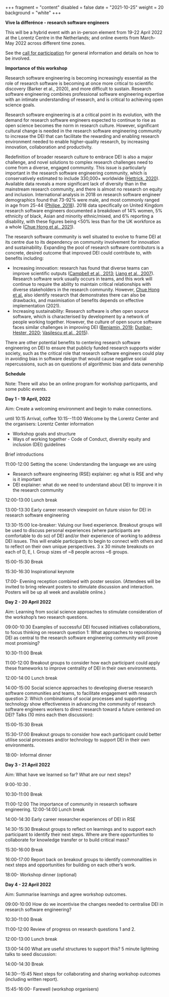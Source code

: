 +++
fragment = "content"
disabled = false
date = "2021-10-25"
weight = 20
background = "white"
+++

**Vive la differénce - research software engineers**

This will be a hybrid event with an in-person element from 19-22 April 2022 at the Lorentz Centre in the Netherlands; and online events from March-May 2022 across different time zones. 

See the [call for participation](https://www.researchsoft.org/events/2022-04/) for general information and details on how to be involved.

**Importance of this workshop**

Research software engineering is becoming increasingly essential as the role of research software is becoming at once more critical to scientific discovery (Barker et al., 2020), and more difficult to sustain. Research software engineering  combines professional software engineering expertise with an intimate understanding of research, and is critical to achieving open science goals. 

Research software engineering is at a critical point in its evolution, with the demand for research software engineers expected to continue to rise  as open science  becomes the norm in research culture. However, significant cultural change is needed in the research software engineering community to increase the DEI that can facilitate the rewarding and enabling research environment needed to enable higher-quality research, by increasing innovation, collaboration and productivity.

Redefinition of broader research culture to embrace DEI is also a major challenge, and novel solutions to complex research challenges need to come from a diverse, engaged community. This issue is particularly important in the research software engineering community, which is conservatively estimated to include 330,000+ worldwide ([Hettrick, 2020](https://slides.com/simonhettrick/how-many-rses/fullscreen#/6/3)). Available data reveals a more significant lack of diversity than in the mainstream research community, and there is almost no research on equity and inclusion. International analysis in 2018 on research software engineer demographics found that 73-92% were male, and most commonly ranged in age from 25-44 ([Philipe, 2018](https://www.software.ac.uk/blog/2018-03-12-what-do-we-know-about-rses-results-our-international-surveys)). 2018 data specifically on United Kingdom research software engineers documented a breakdown of 14% women, 5% ethnicity of black, Asian and minority ethnic/mixed, and 6% reporting a disability, with these figures being <50% less than for the UK workforce as a whole  ([Chue Hong et al., 2021](https://www.researchgate.net/publication/350647200_Understanding_Equity_Diversity_and_Inclusion_Challenges_Within_the_Research_Software_Community)). 

The research software community is well situated to evolve to frame DEI at its centre due to its dependency on community involvement for innovation and sustainability. Expanding the pool of research software contributors is a concrete, desired outcome that improved DEI could contribute to, with benefits including:

- Increasing innovation: research has found that diverse teams can improve scientific outputs  ([Campbell et al., 2013](https://doi.org/10.1371/); [Liang et al., 2007](https://doi.org/10.1108/02635570710750408)). Research software work usually occurs in teams, and this work will continue to require the ability to maintain critical relationships with diverse stakeholders in the research community. However, [Chue Hong et al.](https://www.researchgate.net/publication/350647200_Understanding_Equity_Diversity_and_Inclusion_Challenges_Within_the_Research_Software_Community) also identify research that demonstrates there can also be drawbacks, and maximisation of benefits depends on effective implementation (2021).
- Increasing sustainability: Research software is often open source software, which is characterised by development by a network of people working together. However, the culture of open source software faces similar challenges in improving DEI ([Benjamin, 2019](https://www.wiley.com/en-au/Race+After+Technology:+Abolitionist+Tools+for+the+New+Jim+Code-p-9781509526437); [Dunbar-Hester, 2020](/h); [Vasilescu et al., 2015](http://vsnu.nl/recognitionandrewards/wp-content/uploads/2019/11/Position-paper-Room-for-everyone%E2%80%99s-talent.pdf)).

There are other potential benefits to centering research software engineering on DEI to ensure that publicly funded research supports wider society, such as the critical role that research software engineers could play in avoiding bias in software design that would cause negative social repercussions, such as on questions of algorithmic bias and data ownership

**Schedule**

Note: There will also be an online program for workshop particpants, and some public events.

**Day 1 - 19 April, 2022**

Aim: Create a welcoming environment and begin to make connections.

until 10:15 Arrival, coffee
10:15--11:00 Welcome by the Lorentz Center and the organisers:
Lorentz Center information
* Workshop goals and structure
* Ways of working together - Code of Conduct, diversity equity and inclusion (DEI) guidelines

Brief introductions

11:00-12:00 Setting the scene: Understanding the language we are using
* Research software engineering (RSE) explainer: eg what is RSE and why is it important
* DEI explainer: what do we need to understand about DEI to improve it in the research community 

12:00-13:00 Lunch break

13:00-13:30 Early career research viewpoint on future vision for DEI in research software engineering

13:30-15:00 Ice-breaker: Valuing our lived experience. Breakout groups will be used to discuss personal experiences (where participants are comfortable to do so) of DEI and/or their experience of working to address DEI issues. This will enable participants to begin to connect with others and to reflect on their own unique perspectives. 3 x 30 minute breakouts on each of D, E, I. Group sizes of ~8 people across ~6 groups.

15:00-15:30 Break

15:30-16:30 Inspirational keynote 

17:00- Evening reception combined with poster session. (Attendees will be invited to bring relevant posters to stimulate discussion and interaction. Posters will be up all week and available online.)

**Day 2 - 20 April 2022**

Aim: Learning from social science approaches to stimulate consideration of the workshop’s two research questions.

09:00-10:30  Examples of successful DEI focused initiatives collaborations, to focus thinking on research question 1: What approaches to repositioning DEI as central to the research software engineering community will prove most promising? 

10:30-11:00 Break

11:00-12:00 Breakout groups to consider how each participant could apply these frameworks to improve centrality of DEI in their own environments.

12:00-14:00 Lunch break

14:00-15:00 Social science approaches to developing diverse research software communities and teams, to facilitate engagement with research question 2: Which combinations of social processes and supporting technology show effectiveness in advancing the community of research software engineers workers to direct research toward a future centered on DEI? Talks (10 mins each then discussion):

15:00-15:30 Break

15:30-17:00 Breakout groups to consider how each participant could better utilise social processes and/or technology to support DEI in their own environments.

18:00- Informal dinner 

**Day 3 - 21 April 2022**

Aim: What have we learned so far? What are our next steps?

9:00-10:30 .

10:30-11:00 Break

11:00-12:00 The importance of community in research software engineering. 12:00-14:00 Lunch break

14:00-14:30 Early career researcher experiences of DEI in RSE

14:30-15:30 Breakout groups to reflect on learnings and to support each participant to identify their next steps. Where are there opportunities to collaborate for knowledge transfer or to build critical mass?

15:30-16:00 Break 

16:00-17:00 Report back on breakout groups to identify commonalities in next steps and opportunities for building on each other’s work.

18:00- Workshop dinner (optional)

**Day 4 - 22 April 2022**

Aim: Summarise learnings and agree workshop outcomes.

09:00-10:00  How do we incentivise the changes needed to centralise DEI in research software engineering? 

10:30-11:00 Break

11:00-12:00 Review of progress on research questions 1 and 2.

12:00-13:00 Lunch break

13:00-14:00 What are useful structures to support this? 5 minute lightning talks to seed discussion:

14:00-14:30 Break

14:30--15:45 Next steps for collaborating and sharing workshop outcomes (including written report).

15:45-16:00- Farewell (workshop organisers)


